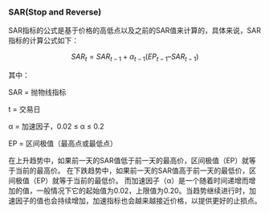 ### SAR(Stop and Reverse)

SAR指标的公式是基于价格的高低点以及之前的SAR值来计算的，具体来说，SAR指标的计算公式如下：

$$
{SAR_t} = {SAR_{t-1}} + {α_{t-1}} ({EP_{t-1}} – {SAR_{t-1}})
$$

其中：

SAR = 抛物线指标

t = 交易日

α = 加速因子，0.02 ≤ α ≤ 0.2

EP = 区间极值（最高点或最低点）

在上升趋势中，如果前一天的SAR值低于前一天的最高价，区间极值（EP）就等于当前的最高价。
在下跌趋势中，如果前一天的SAR值高于前一天的最低价，区间极值（EP）就等于当前的最低价。
而加速因子（α）是一个随着时间递增而增加的值，一般情况下它的起始值为0.02，上限值为0.20。当趋势继续进行时，加速因子的值也会持续增加，加速指标也会越来越接近价格，以提供更好的止损点。
